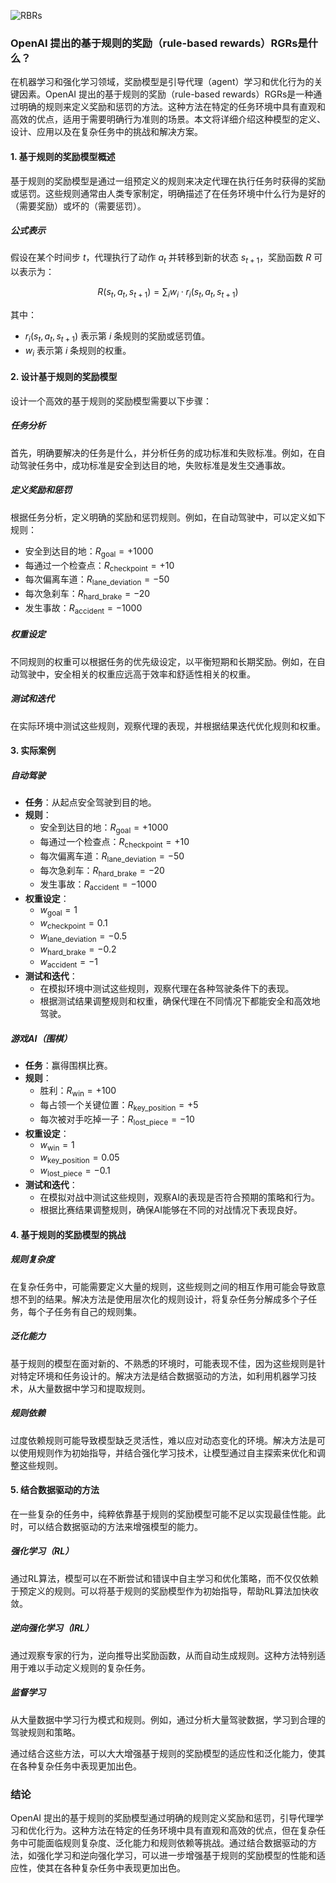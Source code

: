 ![RBRs](BigModel/RBRs/RBRs.png)
### OpenAI 提出的基于规则的奖励（rule-based rewards）RGRs是什么？

在机器学习和强化学习领域，奖励模型是引导代理（agent）学习和优化行为的关键因素。OpenAI 提出的基于规则的奖励（rule-based rewards）RGRs是一种通过明确的规则来定义奖励和惩罚的方法。这种方法在特定的任务环境中具有直观和高效的优点，适用于需要明确行为准则的场景。本文将详细介绍这种模型的定义、设计、应用以及在复杂任务中的挑战和解决方案。

#### 1. 基于规则的奖励模型概述

基于规则的奖励模型是通过一组预定义的规则来决定代理在执行任务时获得的奖励或惩罚。这些规则通常由人类专家制定，明确描述了在任务环境中什么行为是好的（需要奖励）或坏的（需要惩罚）。

##### 公式表示

假设在某个时间步 $t$，代理执行了动作 $a_t$ 并转移到新的状态 $s_{t+1}$，奖励函数 $R$ 可以表示为：

$$R(s_t, a_t, s_{t+1}) = \sum_{i} w_i \cdot r_i(s_t, a_t, s_{t+1})$$

其中：
- $r_i(s_t, a_t, s_{t+1})$ 表示第 $i$ 条规则的奖励或惩罚值。
- $w_i$ 表示第 $i$ 条规则的权重。

#### 2. 设计基于规则的奖励模型

设计一个高效的基于规则的奖励模型需要以下步骤：

##### 任务分析

首先，明确要解决的任务是什么，并分析任务的成功标准和失败标准。例如，在自动驾驶任务中，成功标准是安全到达目的地，失败标准是发生交通事故。

##### 定义奖励和惩罚

根据任务分析，定义明确的奖励和惩罚规则。例如，在自动驾驶中，可以定义如下规则：
- 安全到达目的地：$R_{\text{goal}} = +1000$
- 每通过一个检查点：$R_{\text{checkpoint}} = +10$
- 每次偏离车道：$R_{\text{lane\_deviation}} = -50$
- 每次急刹车：$R_{\text{hard\_brake}} = -20$
- 发生事故：$R_{\text{accident}} = -1000$

##### 权重设定

不同规则的权重可以根据任务的优先级设定，以平衡短期和长期奖励。例如，在自动驾驶中，安全相关的权重应远高于效率和舒适性相关的权重。

##### 测试和迭代

在实际环境中测试这些规则，观察代理的表现，并根据结果迭代优化规则和权重。

#### 3. 实际案例

##### 自动驾驶

- **任务**：从起点安全驾驶到目的地。
- **规则**：
  - 安全到达目的地：$R_{\text{goal}} = +1000$
  - 每通过一个检查点：$R_{\text{checkpoint}} = +10$
  - 每次偏离车道：$R_{\text{lane\_deviation}} = -50$
  - 每次急刹车：$R_{\text{hard\_brake}} = -20$
  - 发生事故：$R_{\text{accident}} = -1000$
- **权重设定**：
  - $w_{\text{goal}} = 1$
  - $w_{\text{checkpoint}} = 0.1$
  - $w_{\text{lane\_deviation}} = -0.5$
  - $w_{\text{hard\_brake}} = -0.2$
  - $w_{\text{accident}} = -1$
- **测试和迭代**：
  - 在模拟环境中测试这些规则，观察代理在各种驾驶条件下的表现。
  - 根据测试结果调整规则和权重，确保代理在不同情况下都能安全和高效地驾驶。

##### 游戏AI（围棋）

- **任务**：赢得围棋比赛。
- **规则**：
  - 胜利：$R_{\text{win}} = +100$
  - 每占领一个关键位置：$R_{\text{key\_position}} = +5$
  - 每次被对手吃掉一子：$R_{\text{lost\_piece}} = -10$
- **权重设定**：
  - $w_{\text{win}} = 1$
  - $w_{\text{key\_position}} = 0.05$
  - $w_{\text{lost\_piece}} = -0.1$
- **测试和迭代**：
  - 在模拟对战中测试这些规则，观察AI的表现是否符合预期的策略和行为。
  - 根据比赛结果调整规则，确保AI能够在不同的对战情况下表现良好。

#### 4. 基于规则的奖励模型的挑战

##### 规则复杂度

在复杂任务中，可能需要定义大量的规则，这些规则之间的相互作用可能会导致意想不到的结果。解决方法是使用层次化的规则设计，将复杂任务分解成多个子任务，每个子任务有自己的规则集。

##### 泛化能力

基于规则的模型在面对新的、不熟悉的环境时，可能表现不佳，因为这些规则是针对特定环境和任务设计的。解决方法是结合数据驱动的方法，如利用机器学习技术，从大量数据中学习和提取规则。

##### 规则依赖

过度依赖规则可能导致模型缺乏灵活性，难以应对动态变化的环境。解决方法是可以使用规则作为初始指导，并结合强化学习技术，让模型通过自主探索来优化和调整这些规则。

#### 5. 结合数据驱动的方法

在一些复杂的任务中，纯粹依靠基于规则的奖励模型可能不足以实现最佳性能。此时，可以结合数据驱动的方法来增强模型的能力。

##### 强化学习（RL）

通过RL算法，模型可以在不断尝试和错误中自主学习和优化策略，而不仅仅依赖于预定义的规则。可以将基于规则的奖励模型作为初始指导，帮助RL算法加快收敛。

##### 逆向强化学习（IRL）

通过观察专家的行为，逆向推导出奖励函数，从而自动生成规则。这种方法特别适用于难以手动定义规则的复杂任务。

##### 监督学习

从大量数据中学习行为模式和规则。例如，通过分析大量驾驶数据，学习到合理的驾驶规则和策略。

通过结合这些方法，可以大大增强基于规则的奖励模型的适应性和泛化能力，使其在各种复杂任务中表现更加出色。

### 结论

OpenAI 提出的基于规则的奖励模型通过明确的规则定义奖励和惩罚，引导代理学习和优化行为。这种方法在特定的任务环境中具有直观和高效的优点，但在复杂任务中可能面临规则复杂度、泛化能力和规则依赖等挑战。通过结合数据驱动的方法，如强化学习和逆向强化学习，可以进一步增强基于规则的奖励模型的性能和适应性，使其在各种复杂任务中表现更加出色。